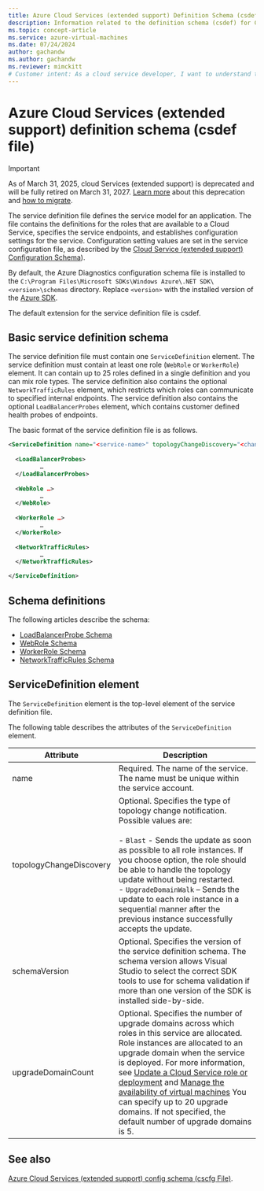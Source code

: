 ```yaml
---
title: Azure Cloud Services (extended support) Definition Schema (csdef File) | Microsoft Docs
description: Information related to the definition schema (csdef) for Cloud Services (extended support)
ms.topic: concept-article
ms.service: azure-virtual-machines
ms.date: 07/24/2024
author: gachandw
ms.author: gachandw
ms.reviewer: mimckitt
# Customer intent: As a cloud service developer, I want to understand the Azure service definition schema (csdef file) so that I can configure roles, endpoints, and settings for my application deployment effectively.
---
```


# Azure Cloud Services (extended support) definition schema (csdef file)

> [!IMPORTANT]
> As of March 31, 2025, cloud Services (extended support) is deprecated and will be fully retired on March 31, 2027. [Learn more](https://aka.ms/csesretirement) about this deprecation and [how to migrate](https://aka.ms/cses-retirement-march-2025).

The service definition file defines the service model for an application. The file contains the definitions for the roles that are available to a Cloud Service, specifies the service endpoints, and establishes configuration settings for the service. Configuration setting values are set in the service configuration file, as described by the [Cloud Service (extended support) Configuration Schema](schema-cscfg-file.md)).

By default, the Azure Diagnostics configuration schema file is installed to the `C:\Program Files\Microsoft SDKs\Windows Azure\.NET SDK\<version>\schemas` directory. Replace `<version>` with the installed version of the [Azure SDK](https://www.windowsazure.com/develop/downloads/).

The default extension for the service definition file is csdef.

## Basic service definition schema
The service definition file must contain one `ServiceDefinition` element. The service definition must contain at least one role (`WebRole` or `WorkerRole`) element. It can contain up to 25 roles defined in a single definition and you can mix role types. The service definition also contains the optional `NetworkTrafficRules` element, which restricts which roles can communicate to specified internal endpoints. The service definition also contains the optional `LoadBalancerProbes` element, which contains customer defined health probes of endpoints.

The basic format of the service definition file is as follows.

```xml
<ServiceDefinition name="<service-name>" topologyChangeDiscovery="<change-type>" xmlns="http://schemas.microsoft.com/ServiceHosting/2008/10/ServiceDefinition" upgradeDomainCount="<number-of-upgrade-domains>" schemaVersion="<version>">
  
  <LoadBalancerProbes>
         …
  </LoadBalancerProbes>
  
  <WebRole …>
         …
  </WebRole>
  
  <WorkerRole …>
         …
  </WorkerRole>
  
  <NetworkTrafficRules>
         …
  </NetworkTrafficRules>

</ServiceDefinition>
```

## Schema definitions
The following articles describe the schema:

- [LoadBalancerProbe Schema](schema-csdef-loadbalancerprobe.md)
- [WebRole Schema](schema-csdef-webrole.md)
- [WorkerRole Schema](schema-csdef-workerrole.md)
- [NetworkTrafficRules Schema](schema-csdef-networktrafficrules.md)

##  <a name="ServiceDefinition"></a> ServiceDefinition element
The `ServiceDefinition` element is the top-level element of the service definition file.

The following table describes the attributes of the `ServiceDefinition` element.

| Attribute               | Description |
| ----------------------- | ----------- |
| name                    |Required. The name of the service. The name must be unique within the service account.|
| topologyChangeDiscovery | Optional. Specifies the type of topology change notification. Possible values are:<br /><br /> -   `Blast` - Sends the update as soon as possible to all role instances. If you choose option, the role should be able to handle the topology update without being restarted.<br />-   `UpgradeDomainWalk` – Sends the update to each role instance in a sequential manner after the previous instance successfully accepts the update.|
| schemaVersion           | Optional. Specifies the version of the service definition schema. The schema version allows Visual Studio to select the correct SDK tools to use for schema validation if more than one version of the SDK is installed side-by-side.|
| upgradeDomainCount      | Optional. Specifies the number of upgrade domains across which roles in this service are allocated. Role instances are allocated to an upgrade domain when the service is deployed. For more information, see [Update a Cloud Service role or deployment](sample-update-cloud-service.md) and [Manage the availability of virtual machines](/azure/virtual-machines/availability) You can specify up to 20 upgrade domains. If not specified, the default number of upgrade domains is 5.|

## See also

[Azure Cloud Services (extended support) config schema (cscfg File)](schema-cscfg-file.md).
